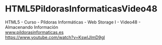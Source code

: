 # HTML5PildorasInformaticasVideo48
HTML5 - Curso - Píldoras Informáticas - Web Storage I - Video48 - Almacenando Información
<br />
www.pildorasinformaticas.es
<br />
https://www.youtube.com/watch?v=KswlJImD9gI
<br />
